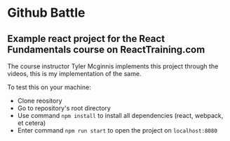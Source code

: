 # Github Battle

## Example react project for the React Fundamentals course on ReactTraining.com

The course instructor Tyler Mcginnis implements this project through the videos, this is my implementation of the same.

To test this on your machine:
- Clone reository
- Go to repository's root directory
- Use command `npm install` to install all dependencies (react, webpack, et cetera)
- Enter command `npm run start` to open the project on `localhost:8080`